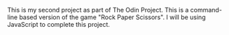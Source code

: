This is my second project as part of The Odin Project. This is a command-line based version of the game "Rock Paper Scissors". I will be using JavaScript to complete this project.